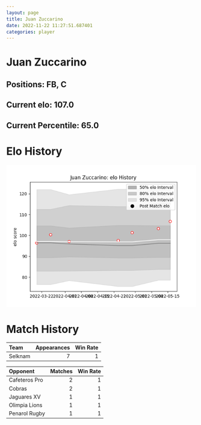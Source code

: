 ```yaml
---  
layout: page  
title: Juan Zuccarino  
date: 2022-11-22 11:27:51.687401  
categories: player  
---
```

# Juan Zuccarino

## Positions: FB, C

## Current elo: 107.0

## Current Percentile: 65.0

# Elo History


![elo history](history_JuanZuccarino.png)
# Match History


| Team    |   Appearances |   Win Rate |
|:--------|--------------:|-----------:|
| Selknam |             7 |          1 |

| Opponent      |   Matches |   Win Rate |
|:--------------|----------:|-----------:|
| Cafeteros Pro |         2 |          1 |
| Cobras        |         2 |          1 |
| Jaguares XV   |         1 |          1 |
| Olimpia Lions |         1 |          1 |
| Penarol Rugby |         1 |          1 |